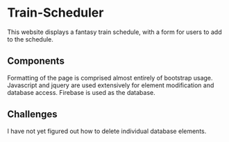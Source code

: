 # Train-Scheduler
This website displays a fantasy train schedule, with a form for users to add to the schedule.

## Components
Formatting of the page is comprised almost entirely of bootstrap usage.  Javascript and jquery are used extensively for element modification and database access. Firebase is used as the database.

## Challenges
I have not yet figured out how to delete individual database elements.
